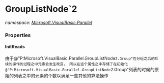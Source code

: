 ﻿
# GroupListNode`2
_namespace: [Microsoft.VisualBasic.Parallel](N-Microsoft.VisualBasic.Parallel.md)_





### Properties

#### InitReads
由于@"P:Microsoft.VisualBasic.Parallel.GroupListNode`2.Group"在分组之后的后续的操作的过程之中元素会发生改变，
 所以在这个属性之中存储了在初始化@"P:Microsoft.VisualBasic.Parallel.GroupListNode`2.Group"列表的时候的原始的列表之中的元素的个数以满足一些其他的算法操作

